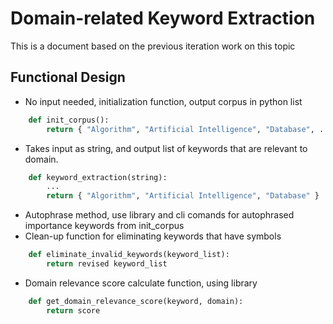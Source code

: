 
# Domain-related Keyword Extraction
This is a document based on the previous iteration work on this topic

## Functional Design

-   No input needed, initialization function, output corpus in python list
``` python
	def init_corpus():
		return { "Algorithm", "Artificial Intelligence", "Database", ... }
```
-   Takes input as string, and output list of keywords that are relevant to domain.
``` python
    def keyword_extraction(string):
        ... 
        return { "Algorithm", "Artificial Intelligence", "Database" }
```
-  Autophrase method, use library and cli comands for autophrased importance keywords from init_corpus
- Clean-up function for eliminating keywords that have symbols
``` python
	def eliminate_invalid_keywords(keyword_list):
		return revised keyword_list
```
- Domain relevance score calculate function, using library
``` python
	def get_domain_relevance_score(keyword, domain):
		return score
```